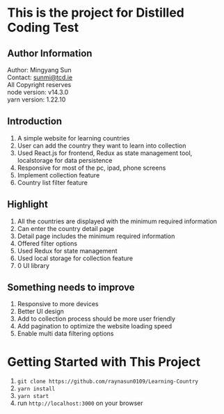 # This is the project for Distilled Coding Test


## Author Information

Author: Mingyang Sun \
Contact: sunmi@tcd.ie \
All Copyright reserves \
node version: v14.3.0 \
yarn version: 1.22.10



## Introduction
1. A simple website for learning countries
2. User can add the country they want to learn into collection
3. Used React.js for frontend, Redux as state management tool, localstorage for data persistence
3. Responsive for most of the pc, ipad, phone screens
4. Implement collection feature
5. Country list filter feature


## Highlight
1. All the countries are displayed with the minimum required information
2. Can enter the country detail page
3. Detail page includes the minimum required information
4. Offered filter options
5. Used Redux for state management
6. Used local storage for collection feature
7. 0 UI library


## Something needs to improve
1. Responsive to more devices
2. Better UI design
3. Add to collection process should be more user friendly
4. Add pagination to optimize the website loading speed
5. Enable multi data filtering options

# Getting Started with This Project
1. `git clone https://github.com/raynasun0109/Learning-Country`
2. `yarn install`
3. `yarn start`
4. run `http://localhost:3000` on your browser
 
